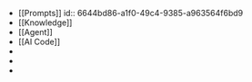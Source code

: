 - [[Prompts]]
  id:: 6644bd86-a1f0-49c4-9385-a963564f6bd9
- [[Knowledge]]
- [[Agent]]
- [[AI Code]]
-
-
-
